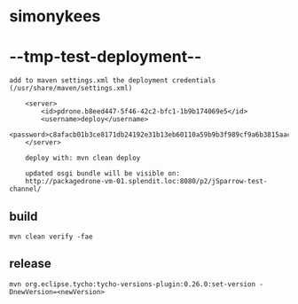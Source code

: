 # simonykees #

# --tmp-test-deployment-- #

    add to maven settings.xml the deployment credentials (/usr/share/maven/settings.xml)

		<server>
			<id>pdrone.b8eed447-5f46-42c2-bfc1-1b9b174069e5</id>
			<username>deploy</username>
			<password>c8afacb01b3ce8171db24192e31b13eb60110a59b9b3f989cf9a6b3815aac496</password>
		</server>

		deploy with: mvn clean deploy

		updated osgi bundle will be visible on:
		http://packagedrone-vm-01.splendit.loc:8080/p2/jSparrow-test-channel/

## build ##

    mvn clean verify -fae

## release ##

    mvn org.eclipse.tycho:tycho-versions-plugin:0.26.0:set-version -DnewVersion=<newVersion>
